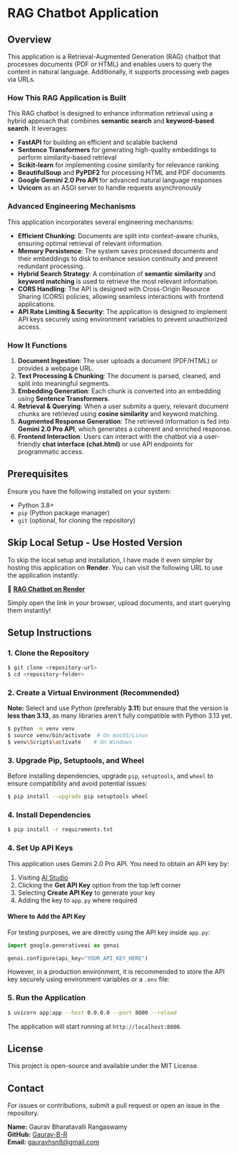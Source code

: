 # RAG Chatbot Application

## Overview
This application is a Retrieval-Augmented Generation (RAG) chatbot that processes documents (PDF or HTML) and enables users to query the content in natural language. Additionally, it supports processing web pages via URLs.

### How This RAG Application is Built
This RAG chatbot is designed to enhance information retrieval using a hybrid approach that combines **semantic search** and **keyword-based search**. It leverages:
- **FastAPI** for building an efficient and scalable backend
- **Sentence Transformers** for generating high-quality embeddings to perform similarity-based retrieval
- **Scikit-learn** for implementing cosine similarity for relevance ranking
- **BeautifulSoup** and **PyPDF2** for processing HTML and PDF documents
- **Google Gemini 2.0 Pro API** for advanced natural language responses
- **Uvicorn** as an ASGI server to handle requests asynchronously

### Advanced Engineering Mechanisms
This application incorporates several engineering mechanisms:
- **Efficient Chunking**: Documents are split into context-aware chunks, ensuring optimal retrieval of relevant information.
- **Memory Persistence**: The system saves processed documents and their embeddings to disk to enhance session continuity and prevent redundant processing.
- **Hybrid Search Strategy**: A combination of **semantic similarity** and **keyword matching** is used to retrieve the most relevant information.
- **CORS Handling**: The API is designed with Cross-Origin Resource Sharing (CORS) policies, allowing seamless interactions with frontend applications.
- **API Rate Limiting & Security**: The application is designed to implement API keys securely using environment variables to prevent unauthorized access.

### How It Functions
1. **Document Ingestion**: The user uploads a document (PDF/HTML) or provides a webpage URL.
2. **Text Processing & Chunking**: The document is parsed, cleaned, and split into meaningful segments.
3. **Embedding Generation**: Each chunk is converted into an embedding using **Sentence Transformers**.
4. **Retrieval & Querying**: When a user submits a query, relevant document chunks are retrieved using **cosine similarity** and keyword matching.
5. **Augmented Response Generation**: The retrieved information is fed into **Gemini 2.0 Pro API**, which generates a coherent and enriched response.
6. **Frontend Interaction**: Users can interact with the chatbot via a user-friendly **chat interface (chat.html)** or use API endpoints for programmatic access.

## Prerequisites
Ensure you have the following installed on your system:
- Python 3.8+
- `pip` (Python package manager)
- `git` (optional, for cloning the repository)

## Skip Local Setup - Use Hosted Version
To skip the local setup and installation, I have made it even simpler by hosting this application on **Render**. You can visit the following URL to use the application instantly:

🔗 **[RAG Chatbot on Render](https://rag-qe3s.onrender.com/)**

Simply open the link in your browser, upload documents, and start querying them instantly!

## Setup Instructions

### 1. Clone the Repository
```sh
$ git clone <repository-url>
$ cd <repository-folder>
```

### 2. Create a Virtual Environment (Recommended)

**Note:** Select and use Python (preferably **3.11**) but ensure that the version is **less than 3.13**, as many libraries aren't fully compatible with Python 3.13 yet.
```sh
$ python -m venv venv
$ source venv/bin/activate  # On macOS/Linux
$ venv\Scripts\activate    # On Windows
```

### 3. Upgrade Pip, Setuptools, and Wheel
Before installing dependencies, upgrade `pip`, `setuptools`, and `wheel` to ensure compatibility and avoid potential issues:
```sh
$ pip install --upgrade pip setuptools wheel
```

### 4. Install Dependencies
```sh
$ pip install -r requirements.txt
```

### 4. Set Up API Keys
This application uses Gemini 2.0 Pro API. You need to obtain an API key by:
1. Visiting [AI Studio](https://aistudio.google.com/)
2. Clicking the **Get API Key** option from the top left corner
3. Selecting **Create API Key** to generate your key
4. Adding the key to `app.py` where required

#### Where to Add the API Key
For testing purposes, we are directly using the API key inside `app.py`:
```python
import google.generativeai as genai

genai.configure(api_key="YOUR_API_KEY_HERE")
```
However, in a production environment, it is recommended to store the API key securely using environment variables or a `.env` file:

### 5. Run the Application
```sh
$ uvicorn app:app --host 0.0.0.0 --port 8000 --reload
```
The application will start running at `http://localhost:8000`.

## License
This project is open-source and available under the MIT License.

## Contact
For issues or contributions, submit a pull request or open an issue in the repository.

**Name:** Gaurav Bharatavalli Rangaswamy  
**GitHub:** [Gaurav-B-R](https://github.com/Gaurav-B-R)  
**Email:** gauravhsn8@gmail.com

